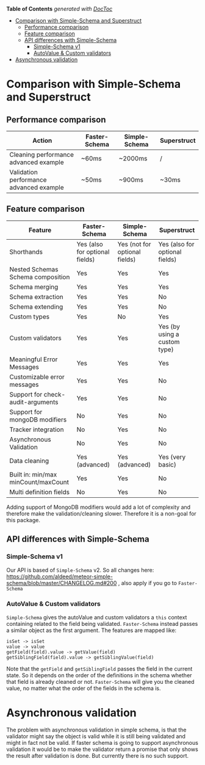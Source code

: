 <!-- START doctoc generated TOC please keep comment here to allow auto update -->
<!-- DON'T EDIT THIS SECTION, INSTEAD RE-RUN doctoc TO UPDATE -->
**Table of Contents**  *generated with [DocToc](https://github.com/thlorenz/doctoc)*

- [Comparison with Simple-Schema and Superstruct](#comparison-with-simple-schema-and-superstruct)
  - [Performance comparison](#performance-comparison)
  - [Feature comparison](#feature-comparison)
  - [API differences with Simple-Schema](#api-differences-with-simple-schema)
    - [Simple-Schema v1](#simple-schema-v1)
    - [AutoValue & Custom validators](#autovalue--custom-validators)
- [Asynchronous validation](#asynchronous-validation)

<!-- END doctoc generated TOC please keep comment here to allow auto update -->

# Comparison with Simple-Schema and Superstruct

## Performance comparison
| Action                         | Faster-Schema                  | Simple-Schema                 | Superstruct                    |
|-----------------------------------|--------------------------------|-------------------------------|--------------------------------|
| Cleaning performance advanced example   | ~60ms | ~2000ms | /     |
| Validation performance advanced example | ~50ms | ~900ms  | ~30ms |

## Feature comparison
| Feature                           | Faster-Schema                  | Simple-Schema                 | Superstruct                    |
|-----------------------------------|--------------------------------|-------------------------------|--------------------------------|
| Shorthands                        | Yes (also for optional fields) | Yes (not for optional fields) | Yes (also for optional fields) |
| Nested Schemas Schema composition | Yes                            | Yes                           | Yes                            |
| Schema merging                    | Yes                            | Yes                           | Yes                            |
| Schema extraction                 | Yes                            | Yes                           | No                             |
| Schema extending                  | Yes                            | Yes                           | No                             |
| Custom types                      | Yes                            | No                            | Yes                            |
| Custom validators                 | Yes                            | Yes                           | Yes (by using a custom type)   |
| Meaningful Error Messages         | Yes                            | Yes                           | Yes                            |
| Customizable error messages       | Yes                            | Yes                           | No                             |
| Support for check-audit-arguments | Yes                            | Yes                           | No                             |
| Support for mongoDB modifiers     | No                             | Yes                           | No                             |
| Tracker integration               | No                             | Yes                           | No                             |
| Asynchronous Validation           | No                             | Yes                           | No                             |
| Data cleaning                     | Yes (advanced)                 | Yes (advanced)                | Yes (very basic)               |
| Built in: min/max minCount/maxCount     | Yes   | Yes     | No    |
| Multi definition fields                 | No    | Yes     | No    |

Adding support of MongoDB modifiers would add a lot of complexity and therefore make the validation/cleaning slower. Therefore it is a non-goal for this package.


## API differences with Simple-Schema

### Simple-Schema v1
Our API is based of `Simple-Schema` v2. So all changes here: https://github.com/aldeed/meteor-simple-schema/blob/master/CHANGELOG.md#200 , also apply if you go to `Faster-Schema`

### AutoValue & Custom validators
`Simple-Schema` gives the autoValue and custom validators a `this` context containing related to the field being validated.
`Faster-Schema` instead passes a similar object as the first argument.
The features are mapped like:
```
isSet -> isSet
value -> value
getField(field).value -> getValue(field)
getSiblingField(field).value -> getSiblingValue(field)
```

Note that the `getField` and `getSiblingField` passes the field in the current state. So it depends on the order of the definitions in the schema whether that field is already cleaned or not.
`Faster-Schema` will give you the cleaned value, no matter what the order of the fields in the schema is.

# Asynchronous validation

The problem with asynchronous validation in simple schema, is that the validator might say the object is valid while it is still being validated and might in fact not be valid. If faster schema is going to support asynchronous validation it would be to make the validator return a promise that only shows the result after validation is done. But currently there is no such support.
